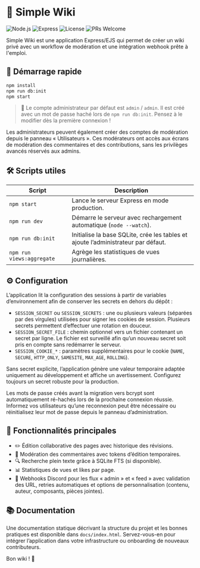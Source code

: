 # 🧭 Simple Wiki

![Node.js](https://img.shields.io/badge/Node.js-18%2B-339933?logo=node.js&logoColor=white)
![Express](https://img.shields.io/badge/Express.js-🛣️-000000)
![License](https://img.shields.io/badge/License-MIT-blue.svg)
![PRs Welcome](https://img.shields.io/badge/PRs-Welcome-brightgreen.svg)

Simple Wiki est une application Express/EJS qui permet de créer un wiki privé avec un workflow de modération et une intégration webhook prête à l'emploi.

## 🚀 Démarrage rapide

```bash
npm install
npm run db:init
npm start
```

> 🔐 Le compte administrateur par défaut est `admin` / `admin`. Il est créé avec un mot de passe haché lors de `npm run db:init`. Pensez à le modifier dès la première connexion !

Les administrateurs peuvent également créer des comptes de modération depuis le panneau « Utilisateurs ». Ces modérateurs ont accès aux écrans de modération des commentaires et des contributions, sans les privilèges avancés réservés aux admins.

## 🛠️ Scripts utiles

| Script | Description |
| --- | --- |
| `npm start` | Lance le serveur Express en mode production. |
| `npm run dev` | Démarre le serveur avec rechargement automatique (`node --watch`). |
| `npm run db:init` | Initialise la base SQLite, crée les tables et ajoute l’administrateur par défaut. |
| `npm run views:aggregate` | Agrège les statistiques de vues journalières. |

## ⚙️ Configuration

L’application lit la configuration des sessions à partir de variables d’environnement afin de conserver les secrets en dehors du dépôt :

- `SESSION_SECRET` ou `SESSION_SECRETS` : une ou plusieurs valeurs (séparées par des virgules) utilisées pour signer les cookies de session. Plusieurs secrets permettent d’effectuer une rotation en douceur.
- `SESSION_SECRET_FILE` : chemin optionnel vers un fichier contenant un secret par ligne. Le fichier est surveillé afin qu’un nouveau secret soit pris en compte sans redémarrer le serveur.
- `SESSION_COOKIE_*` : paramètres supplémentaires pour le cookie (`NAME`, `SECURE`, `HTTP_ONLY`, `SAMESITE`, `MAX_AGE`, `ROLLING`).

Sans secret explicite, l’application génère une valeur temporaire adaptée uniquement au développement et affiche un avertissement. Configurez toujours un secret robuste pour la production.

Les mots de passe créés avant la migration vers bcrypt sont automatiquement ré-hachés lors de la prochaine connexion réussie. Informez vos utilisateurs qu’une reconnexion peut être nécessaire ou réinitialisez leur mot de passe depuis le panneau d’administration.

## 🧩 Fonctionnalités principales

- ✏️ Édition collaborative des pages avec historique des révisions.
- 💬 Modération des commentaires avec tokens d’édition temporaires.
- 🔍 Recherche plein texte grâce à SQLite FTS (si disponible).
- 📊 Statistiques de vues et likes par page.
- 📡 Webhooks Discord pour les flux « admin » et « feed » avec validation des URL, retries automatiques et options de personnalisation (contenu, auteur, composants, pièces jointes).

## 📚 Documentation

Une documentation statique décrivant la structure du projet et les bonnes pratiques est disponible dans `docs/index.html`. Servez-vous-en pour intégrer l’application dans votre infrastructure ou onboarding de nouveaux contributeurs.

Bon wiki ! 📝
